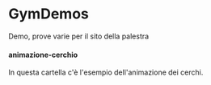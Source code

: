 # GymDemos

Demo, prove varie per il sito della palestra

#### animazione-cerchio
In questa cartella c'è l'esempio dell'animazione dei cerchi.
